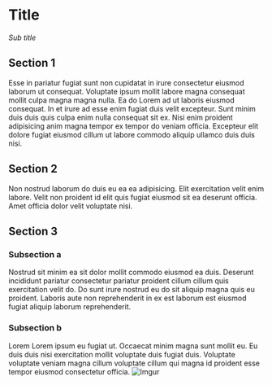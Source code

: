 # Title
*Sub title*

## Section 1
Esse in pariatur fugiat sunt non cupidatat in irure consectetur eiusmod laborum ut consequat. Voluptate ipsum mollit labore magna consequat mollit culpa magna magna nulla. Ea do Lorem ad ut laboris eiusmod consequat. In et irure ad esse enim fugiat duis velit excepteur. Sunt minim duis duis quis culpa enim nulla consequat sit ex. Nisi enim proident adipisicing anim magna tempor ex tempor do veniam officia. Excepteur elit dolore fugiat eiusmod cillum ut labore commodo aliquip ullamco duis duis nisi.

## Section 2
Non nostrud laborum do duis eu ea ea adipisicing. Elit exercitation velit enim labore. Velit non proident id elit quis fugiat eiusmod sit ea deserunt officia. Amet officia dolor velit voluptate nisi.

## Section 3
### Subsection a
Nostrud sit minim ea sit dolor mollit commodo eiusmod ea duis. Deserunt incididunt pariatur consectetur pariatur proident cillum cillum quis exercitation velit do. Do sunt irure nostrud eu do sit aliquip magna quis eu proident. Laboris aute non reprehenderit in ex est laborum est eiusmod fugiat aliquip laborum reprehenderit.

### Subsection b
Lorem Lorem ipsum eu fugiat ut. Occaecat minim magna sunt mollit eu. Eu duis duis nisi exercitation mollit voluptate duis fugiat duis. Voluptate voluptate veniam magna cillum voluptate cillum qui magna id proident esse tempor eiusmod consectetur officia.
![Imgur](https://i.imgur.com/oTopiyf.jpg)